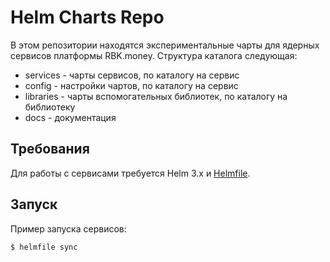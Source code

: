 Helm Charts Repo
=========

В этом репозитории находятся экспериментальные чарты для ядерных сервисов
платформы RBK.money. Структура каталога следующая:

 - services - чарты сервисов, по каталогу на сервис
 - config - настройки чартов, по каталогу на сервис
 - libraries - чарты вспомогательных библиотек, по каталогу на библиотеку
 - docs - документация

Требования
----------

Для работы с сервисами требуется Helm 3.x и [Helmfile](https://github.com/roboll/helmfile). 

Запуск
------

Пример запуска сервисов:

    
    $ helmfile sync


